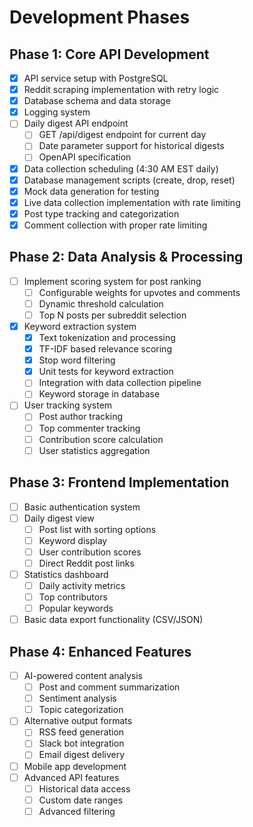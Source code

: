 # Development Phases

## Phase 1: Core API Development
- [x] API service setup with PostgreSQL
- [x] Reddit scraping implementation with retry logic
- [x] Database schema and data storage
- [x] Logging system
- [ ] Daily digest API endpoint
  - [ ] GET /api/digest endpoint for current day
  - [ ] Date parameter support for historical digests
  - [ ] OpenAPI specification
- [x] Data collection scheduling (4:30 AM EST daily)
- [x] Database management scripts (create, drop, reset)
- [x] Mock data generation for testing
- [x] Live data collection implementation with rate limiting
- [x] Post type tracking and categorization
- [x] Comment collection with proper rate limiting

## Phase 2: Data Analysis & Processing
- [ ] Implement scoring system for post ranking
  - [ ] Configurable weights for upvotes and comments
  - [ ] Dynamic threshold calculation
  - [ ] Top N posts per subreddit selection
- [x] Keyword extraction system
  - [x] Text tokenization and processing
  - [x] TF-IDF based relevance scoring
  - [x] Stop word filtering
  - [x] Unit tests for keyword extraction
  - [ ] Integration with data collection pipeline
  - [ ] Keyword storage in database
- [ ] User tracking system
  - [ ] Post author tracking
  - [ ] Top commenter tracking
  - [ ] Contribution score calculation
  - [ ] User statistics aggregation

## Phase 3: Frontend Implementation
- [ ] Basic authentication system
- [ ] Daily digest view
  - [ ] Post list with sorting options
  - [ ] Keyword display
  - [ ] User contribution scores
  - [ ] Direct Reddit post links
- [ ] Statistics dashboard
  - [ ] Daily activity metrics
  - [ ] Top contributors
  - [ ] Popular keywords
- [ ] Basic data export functionality (CSV/JSON)

## Phase 4: Enhanced Features
- [ ] AI-powered content analysis
  - [ ] Post and comment summarization
  - [ ] Sentiment analysis
  - [ ] Topic categorization
- [ ] Alternative output formats
  - [ ] RSS feed generation
  - [ ] Slack bot integration
  - [ ] Email digest delivery
- [ ] Mobile app development
- [ ] Advanced API features
  - [ ] Historical data access
  - [ ] Custom date ranges
  - [ ] Advanced filtering 